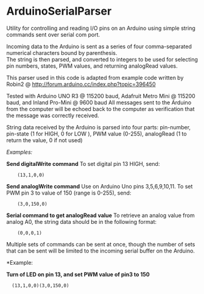# ArduinoSerialParser
Utility for controlling and reading I/O pins on an Arduino using simple string commands sent over serial com port.  

Incoming data to the Arduino is sent as a series of four comma-separated numerical characters bound by parenthesis.  
The string is then parsed, and converted to integers to be used for selecting pin numbers, states, PWM values, and returning analogRead values.

This parser used in this code is adapted from example code written by Robin2 @ http://forum.arduino.cc/index.php?topic=396450

Tested with Arduino UNO R3 @ 115200 baud, Adafruit Metro Mini @ 115200 baud, and Inland Pro-Mini @ 9600 baud
All messages sent to the Arduino from the computer will be echoed back to the computer as verification that the
message was correctly received.
 
String data received by the Arduino is parsed into four parts:
pin-number, pin-state (1 for HIGH, 0 for LOW ), PWM value (0-255), analogRead (1 to return the value, 0 if not used)


  *Examples:*

  **Send digitalWrite command**
  To set digital pin 13 HIGH, send:

        (13,1,0,0)

  **Send analogWrite command**
      Use on Arduino Uno pins 3,5,6,9,10,11.
      To set PWM pin 3 to value of 150 (range is 0-255), send:

        (3,0,150,0)

  **Serial command to get analogRead value**
      To retrieve an analog value from analog A0, the string data should be in the following format:

        (0,0,0,1)

Multiple sets of commands can be sent at once, though the number of sets that can be sent will be limited to the 
incoming serial buffer on the Arduino.

*Example:

 **Turn of LED on pin 13, and set PWM value of pin3 to 150**
 
      (13,1,0,0)(3,0,150,0)
